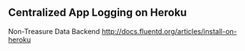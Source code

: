Centralized App Logging on Heroku
--------------------------------
Non-Treasure Data Backend
http://docs.fluentd.org/articles/install-on-heroku
